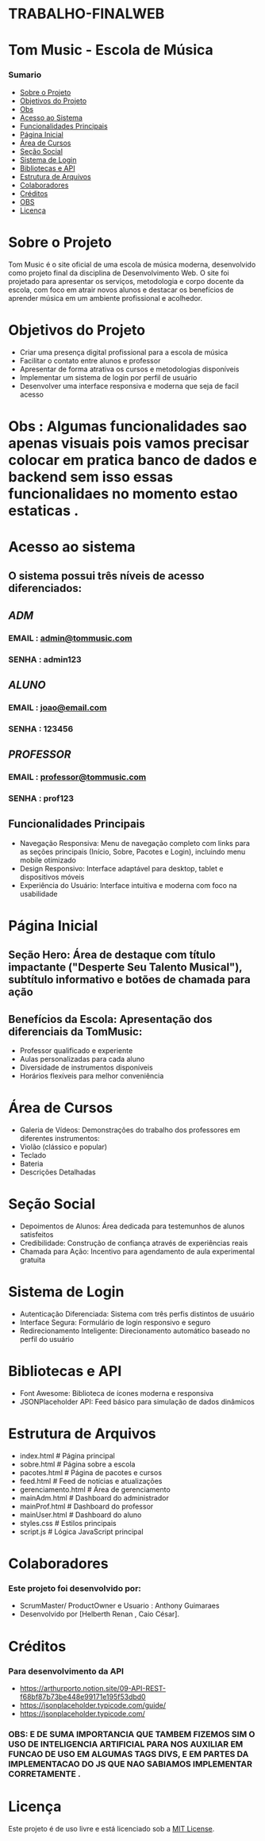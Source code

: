 # TRABALHO-FINALWEB
# Tom Music - Escola de Música
### Sumario
- [Sobre o Projeto](#sobre-o-projeto)
- [Objetivos do Projeto](#objetivos-do-projeto)
- [Obs](#Obs)
- [Acesso ao Sistema](#acesso-ao-sistema)
- [Funcionalidades Principais](#funcionalidades-principais)
- [Página Inicial](#página-inicial)
- [Área de Cursos](#área-de-cursos)
- [Seção Social](#seção-social)
- [Sistema de Login](#sistema-de-login)
- [Bibliotecas e API](#bibliotecas-e-api)
- [Estrutura de Arquivos](#estrutura-de-arquivos)
- [Colaboradores](#colaboradores)
- [Créditos](#créditos)
- [OBS](#OBS)
- [Licença](#licença)

# Sobre o Projeto
Tom Music é o site oficial de uma escola de música moderna, desenvolvido como projeto final da disciplina de Desenvolvimento Web. O site foi projetado para apresentar os serviços, metodologia e corpo docente da escola, com foco em atrair novos alunos e destacar os benefícios de aprender música em um ambiente profissional e acolhedor.

# Objetivos do Projeto

- Criar uma presença digital profissional para a escola de música
- Facilitar o contato entre alunos e professor
- Apresentar de forma atrativa os cursos e metodologias disponíveis
- Implementar um sistema de login por perfil de usuário
- Desenvolver uma interface responsiva e moderna que seja de facil acesso

# Obs : Algumas funcionalidades sao apenas visuais pois vamos precisar colocar em pratica banco de dados e backend sem isso essas funcionalidaes no momento estao estaticas .


# Acesso ao sistema
## **O sistema possui três níveis de acesso diferenciados:**
## ***ADM***
### EMAIL : admin@tommusic.com
### SENHA : admin123
## ***ALUNO***
### EMAIL : joao@email.com
### SENHA : 123456 
## ***PROFESSOR***
### EMAIL : professor@tommusic.com
### SENHA : prof123 

## Funcionalidades Principais
- Navegação Responsiva: Menu de navegação completo com links para as seções principais (Início, Sobre, Pacotes e Login), incluindo menu mobile otimizado
- Design Responsivo: Interface adaptável para desktop, tablet e dispositivos móveis
- Experiência do Usuário: Interface intuitiva e moderna com foco na usabilidade

# Página Inicial

## Seção Hero: Área de destaque com título impactante ("Desperte Seu Talento Musical"), subtítulo informativo e botões de chamada para ação
## Benefícios da Escola: Apresentação dos diferenciais da TomMusic:
- Professor qualificado e experiente
- Aulas personalizadas para cada aluno
- Diversidade de instrumentos disponíveis
- Horários flexíveis para melhor conveniência


# Área de Cursos

- Galeria de Vídeos: Demonstrações do trabalho dos professores em diferentes instrumentos:
- Violão (clássico e popular)
- Teclado 
- Bateria 
- Descrições Detalhadas

# Seção Social

- Depoimentos de Alunos: Área dedicada para testemunhos de alunos satisfeitos
- Credibilidade: Construção de confiança através de experiências reais
- Chamada para Ação: Incentivo para agendamento de aula experimental gratuita

# Sistema de Login

- Autenticação Diferenciada: Sistema com três perfis distintos de usuário
- Interface Segura: Formulário de login responsivo e seguro
- Redirecionamento Inteligente: Direcionamento automático baseado no perfil do usuário

# Bibliotecas e API
- Font Awesome: Biblioteca de ícones moderna e responsiva
- JSONPlaceholder API: Feed básico para simulação de dados dinâmicos

# Estrutura de Arquivos
- index.html              # Página principal
- sobre.html              # Página sobre a escola
- pacotes.html            # Página de pacotes e cursos
- feed.html               # Feed de notícias e atualizações
- gerenciamento.html      # Área de gerenciamento
- mainAdm.html            # Dashboard do administrador
- mainProf.html           # Dashboard do professor
- mainUser.html           # Dashboard do aluno
- styles.css              # Estilos principais
- script.js               # Lógica JavaScript principal

# Colaboradores
### Este projeto foi desenvolvido por:

- ScrumMaster/ ProductOwner e Usuario  : Anthony Guimaraes
- Desenvolvido por [Helberth Renan , Caio César].

# Créditos
### Para desenvolvimento da API 
- https://arthurporto.notion.site/09-API-REST-f68bf87b73be448e99171e195f53dbd0
- https://jsonplaceholder.typicode.com/guide/
- https://jsonplaceholder.typicode.com/

### OBS: E DE SUMA IMPORTANCIA QUE TAMBEM FIZEMOS SIM O USO DE INTELIGENCIA ARTIFICIAL PARA NOS AUXILIAR EM FUNCAO DE USO EM ALGUMAS TAGS DIVS, E EM PARTES DA IMPLEMENTACAO DO JS  QUE NAO SABIAMOS IMPLEMENTAR CORRETAMENTE .

# Licença
Este projeto é de uso livre e está licenciado sob a [MIT License](https://opensource.org/licenses/MIT).



